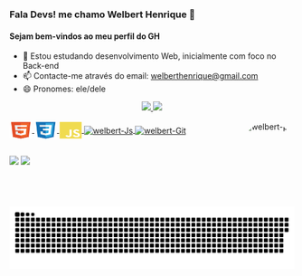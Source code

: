 ### Fala Devs! me chamo Welbert Henrique 👋
#### Sejam bem-vindos ao meu perfil do GH

- 🌱 Estou estudando desenvolvimento Web, inicialmente com foco no Back-end
- 📫 Contacte-me através do email: welberthenrique@gmail.com
- 😄 Pronomes: ele/dele



<div align="center">
  <a href="https://github.com/welberthenrique">
  <img height="180em" src="https://github-readme-stats.vercel.app/api?username=welberthenrique&show_icons=true&theme=dracula&include_all_commits=true&count_private=true"/>
  <img height="180em" src="https://github-readme-stats.vercel.app/api/top-langs/?username=welberthenrique&layout=compact&langs_count=7&theme=dracula"/>
</div>
  
<div style="display: inline_block"><br>
  <img align="center" alt="welbert-HTML" height="30" width="40" src="https://raw.githubusercontent.com/devicons/devicon/master/icons/html5/html5-original.svg">
  <img align="center" alt="welbert-CSS" height="30" width="40" src="https://raw.githubusercontent.com/devicons/devicon/master/icons/css3/css3-original.svg">
  <img align="center" alt="welbert-Js" height="30" width="40" src="https://raw.githubusercontent.com/devicons/devicon/master/icons/javascript/javascript-plain.svg">
  <img align="center" alt="welbert-Js" height="30" width="40" src="https://cdn.jsdelivr.net/gh/devicons/devicon/icons/php/php-plain.svg">
  <img align="center" alt="welbert-Git" height="30" width="40" src="https://cdn.jsdelivr.net/gh/devicons/devicon/icons/git/git-plain.svg">
  <img align="right" alt="welbert-pic" height="150" style="border-radius:50px;" src="https://cdn.discordapp.com/attachments/842882345568436275/894999290563424296/zorao.gif?width=676&height=676">
</div>
  
  ##
 
<div>
  <a href="https://www.linkedin.com/in/welbert-henrique-araújo-a623924a/" target="_blank"><img src="https://img.shields.io/badge/LinkedIn-0077B5?style=for-the-badge&logo=linkedin&logoColor=white" target="_blank"></a>
  <a href = "mailto:welberthenrique@gmail.com"><img src="https://img.shields.io/badge/-Gmail-%23333?style=for-the-badge&logo=gmail&logoColor=white" target="_blank"></a> 
  
  ![Snake animation](https://github.com/welberthenrique/welberthenrique/blob/output/github-contribution-grid-snake.svg)
 </div>
